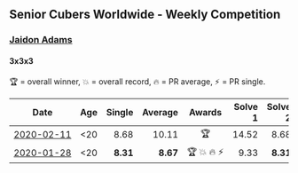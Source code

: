## Senior Cubers Worldwide - Weekly Competition
### [Jaidon Adams](../jaidon_adams.md)
#### 3x3x3

🏆 = overall winner, 💥 = overall record, 🔥 = PR average, ⚡ = PR single.

| Date | Age | Single | Average | Awards | Solve 1 | Solve 2 | Solve 3 | Solve 4 | Solve 5 | Video |
| :--: | :--: | --: | --: | :--: | --: | --: | --: | --: | --: | :-- |
| [<span style="white-space: nowrap">2020-02-11</span>](../../results/333/2020-02-11.md) | <20 | 8.68 | 10.11 | 🏆 | 14.52 | 8.68 | 11.96 | 9.40 | 8.97 | [Link](https://www.facebook.com/events/616423959107229/permalink/620704625345829/) |
| [<span style="white-space: nowrap">2020-01-28</span>](../../results/333/2020-01-28.md) | <20 | **8.31** | **8.67** | <span style="white-space: nowrap">🏆 💥 🔥 ⚡</span> | 9.33 | **8.31** | 8.36 | - | - | [Link](https://www.facebook.com/jaidon.adams.1/videos/2562434104083122/) |


<!-- Global site tag (gtag.js) - Google Analytics -->
<script async src="https://www.googletagmanager.com/gtag/js?id=UA-86348435-3"></script>
<script>window.dataLayer = window.dataLayer || []; function gtag() {dataLayer.push(arguments);} gtag('js', new Date()); gtag('config', 'UA-86348435-3');</script>
